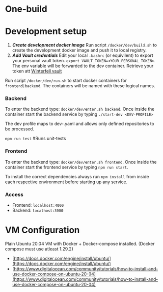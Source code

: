 # One-build

# Development setup

1. ***Create development docker image*** Run script `/docker/dev/build.sh` to create the development docker image and push it to local registry.
2. ***Add Vault credentials*** Edit your local `.bashrc` (or equivilent) to export your personal vault token. `export VAULT_TOKEN=<YOUR_PERSONAL_TOKEN>`. The env variable will be forwarded to the dev container. Retrieve your token att [Winterfell vault](https://winterfell.csp-dev.net/)

Run script `/docker/dev/run.sh` to start docker containers for `frontend|backend`. The containers will be named with these logical names.

### Backend 

To enter the backend type: `docker/dev/enter.sh backend`. Once inside the container start the backend service by typing `./start-dev <DEV-PROFILE>`

The dev profile maps to dev-<DEV-PROFILE>.yaml and allows only defined repositories to be processed.

`npm run test`        #Runs unit-tests

### Frontend

To enter the backend type: `docker/dev/enter.sh frontend`. Once inside the container start the frontend service by typing `npm run start`.


To install the correct dependencies always run `npm install` from inside each respective environment before starting up any service.

### Access

* Frontend: `localhost:4000`
* Backend: `localhost:3000`

# VM Configuration
Plain Ubuntu 20.04 VM with Docker + Docker-compose installed. (Docker compose must use atleast 1.29.2)

* [https://docs.docker.com/engine/install/ubuntu/](https://docs.docker.com/engine/install/ubuntu/)
* [https://www.digitalocean.com/community/tutorials/how-to-install-and-use-docker-compose-on-ubuntu-20-04](https://www.digitalocean.com/community/tutorials/how-to-install-and-use-docker-compose-on-ubuntu-20-04) 